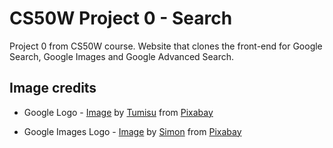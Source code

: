 # CS50W Project 0 - Search
Project 0 from CS50W course. Website that clones the front-end for Google Search, Google Images and Google Advanced Search.

## Image credits
- Google Logo - [Image](https://pixabay.com/illustrations/google-logo-internet-seo-search-1018443/) by [Tumisu](https://pixabay.com/users/tumisu-148124/?utm_source=link-attribution&utm_medium=referral&utm_campaign=image&utm_content=1018443) from [Pixabay](https://pixabay.com//?utm_source=link-attribution&utm_medium=referral&utm_campaign=image&utm_content=1018443)

- Google Images Logo - [Image](https://pixabay.com/vectors/google-images-image-search-seo-143148/) by [Simon](https://pixabay.com/users/simon-3/?utm_source=link-attribution&utm_medium=referral&utm_campaign=image&utm_content=143148) from [Pixabay](https://pixabay.com//?utm_source=link-attribution&utm_medium=referral&utm_campaign=image&utm_content=143148)